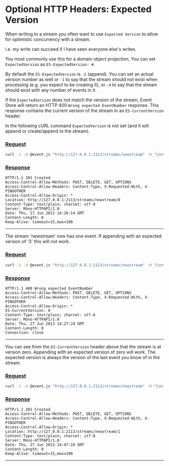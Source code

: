 # Optional HTTP Headers: Expected Version

When writing to a stream you often want to use `Expected Version` to allow for optimistic concurrency with a stream.

i.e. my write can succeed if I have seen everyone else's writes.

You most commonly use this for a domain object projection, You can set `ExpectedVersion` as `ES-ExpectedVersion: #`.

By default the `ES-ExpectedVersion` is `-2` (append). You can set an actual version number as well or `-1` to say that the stream should not exist when processing (e.g. you expect to be creating it), or `-4` to say that the stream should exist with any number of events in it.

If the `ExpectedVersion` does not match the version of the stream, Event Store will return an HTTP 400 `Wrong expected EventNumber` response. This response contains the current version of the stream in an `ES-CurrentVersion` header.

In the following cURL command `ExpectedVersion` is not set (and it will append or create/append to the stream).

### [Request](#tab/tabid-1)

```bash
curl -i -d @event.js "http://127.0.0.1:2113/streams/newstream" -H "Content-Type:application/json"
```

### [Response](#tab/tabid-2)

```http
HTTP/1.1 201 Created
Access-Control-Allow-Methods: POST, DELETE, GET, OPTIONS
Access-Control-Allow-Headers: Content-Type, X-Requested-With, X-PINGOTHER
Access-Control-Allow-Origin: *
Location: http://127.0.0.1:2113/streams/newstream/0
Content-Type: text/plain; charset: utf-8
Server: Mono-HTTPAPI/1.0
Date: Thu, 27 Jun 2013 14:26:14 GMT
Content-Length: 0
Keep-Alive: timeout=15,max=100
```
***

The stream 'newstream' now has one event. If appending with an expected version of '3' this will not work.

### [Request](#tab/tabid-3)

```bash
curl -i -d @event.js "http://127.0.0.1:2113/streams/newstream" -H "Content-Type:application/json" -H "ES-ExpectedVersion: 3"
```

### [Response](#tab/tabid-4)

```http
HTTP/1.1 400 Wrong expected EventNumber
Access-Control-Allow-Methods: POST, DELETE, GET, OPTIONS
Access-Control-Allow-Headers: Content-Type, X-Requested-With, X-PINGOTHER
Access-Control-Allow-Origin: *
ES-CurrentVersion: 0
Content-Type: text/plain; charset: utf-8
Server: Mono-HTTPAPI/1.0
Date: Thu, 27 Jun 2013 14:27:24 GMT
Content-Length: 0
Connection: close
```
***

You can see from the `ES-CurrentVersion` header above that the stream is at version zero. Appending with an expected version of zero will work. The expected version is always the version of the last event you know of in the stream.

### [Request](#tab/tabid-5)

```bash
curl -i -d @event.js "http://127.0.0.1:2113/streams/newstream" -H "Content-Type:application/json" -H "ES-ExpectedVersion: 0"
```

### [Response](#tab/tabid-6)

```http
HTTP/1.1 201 Created
Access-Control-Allow-Methods: POST, DELETE, GET, OPTIONS
Access-Control-Allow-Headers: Content-Type, X-Requested-With, X-PINGOTHER
Access-Control-Allow-Origin: *
Location: http://127.0.0.1:2113/streams/newstream/1
Content-Type: text/plain; charset: utf-8
Server: Mono-HTTPAPI/1.0
Date: Thu, 27 Jun 2013 14:47:10 GMT
Content-Length: 0
Keep-Alive: timeout=15,max=100
```
***